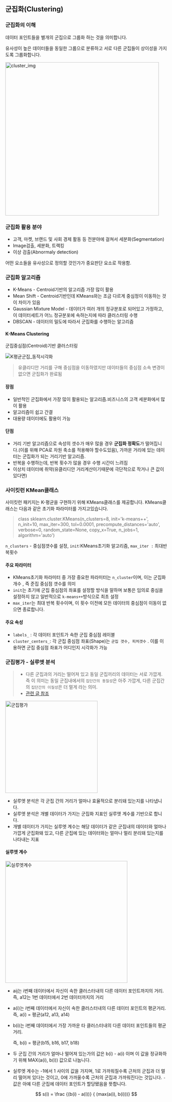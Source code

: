 ## 군집화(Clustering)

### 군집화의 이해

데이터 포인트들을 별개의 군집으로 그룹화 하는 것을 의미합니다.

유사성이 높은 데이터들을 동일한 그룹으로 분류하고 서로 다른 군집들이 상이성을 가지도록 그룹화합니다.

<img width="478" alt="cluster_img" src="https://user-images.githubusercontent.com/70785000/134755470-357e881d-5f5f-4d56-8f5e-baa6e9de1b58.png">

### 군집화 활용 분야

* 고객, 마켓, 브랜드 및 사회 경제 활동 등 전분야에 걸쳐서 세분화(Segmentation)
* Image검출, 세분화, 트랙킹
* 이상 검출(Abnormaly detection)

어떤 요소들을 유사성으로 정의할 것인가가 중요판단 요소로 작용함.

### 군집화 알고리즘

* K-Means - Centroid기반의 알고리즘 가장 많이 활용
* Mean Shift - Centroid기반인데 KMeans와는 조금 다르게 중심정이 이동하는 것이 차이가 있음
* Gaussian Mixture Model - 데이터가 여러 개의 정규분포로 되어있고 가정하고, 이 데이터세트가 어느 정규분포에 속하는지에 따라 클러스터링 수행
* DBSCAN - 데이터의 밀도에 따라서 군집화를 수행하는 알고리즘

#### K-Means Clustering

군집중심점(Centroid)기반 클러스터링

![K평균군집_동작시각화](https://user-images.githubusercontent.com/70785000/133865224-74a2f128-ce8b-42f9-9709-cfb5b9ebbd9b.png)

> 유클리디안 거리를 구해 중심점을 이동하였지만 데이터들의 중심점 소속 변경이 없으면 군집화가 완료됨

#### 장점

* 일반적인 군집화에서 가장 많이 활용되는 알고리즘.비즈니스의 고객 세분화에서 많이 활용
* 알고리즘이 쉽고 간결
* 대용량 데이터에도 활용이 가능

#### 단점

* 거리 기반 알고리즘으로 속성의 갯수가 매우 많을 경우 **군집화 정확도**가 떨어집니다.(이를 위해 PCA로 차원 축소를 적용해야 할수도있음), 가까운 거리에 있는 데이터는 군집화가 되는 거리기반 알고리즘.
* 반복을 수행하는데, 반복 횟수가 많을 경우 수행 시간이 느려짐
* 이상치 데이터에 취약(유클리디안 거리계산이기때문에 극단적으로 작거나 큰 값이 있다면)

### 사이킷런 KMean클래스

사이킷런 패키지는 K-평균을 구현하기 위해 KMeans클래스를 제공합니다. KMeans클래스는 다음과 같은 초기화 파라미터를 가지고있습니다.

> class sklearn.cluster.KMeans(n_clusters=8, init='k-means++', n_init=10, max_iter=300, tol=0.0001, precompute_distances='auto', verbose=0, random_state=None, copy_x=True, n_jobs=1, algorithm='auto')

`n_clusters` - 중심점갯수를 설정, `init`:KMeans초기화 알고리즘, `max_iter :` 최대반복횟수

#### 주요 파라미터

* KMeans초기화 파라미터 중 가장 중요한 파라미터는 `n_cluster`이며, 이는 군집화 개수 , 즉 준집 중심점 갯수를 의미
* `init`는 초기에 군집 중심점의 좌표를 설정할 방식을 말하며 보통은 임의로 중심을 설정하지 않고 일반적으로 `k-means++`방식으로 최초 설정
* `max_iter`는 최대 반복 횟수이며, 이 횟수 이전에 모든 데이터의 중심점이 이동이 없으면 종료합니다.

#### 주요 속성

* `labels_` : 각 데이터 포인트가 속한 군집 중심점 레이블
* `cluster_centers_`: 각 군집 중심점 좌표(Shape)는  `군집 갯수, 피처갯수` . 이를 이용하면 군집 중심점 좌표가 어디인지 시각화가 가능

### 군집평가 - 실루엣 분석

> * 다른 군집과의 거리는 떨어져 있고 동일 군집끼리의 데이터는 서로 가깝게. 즉 이 의미는 동일 군집내에서의 `집단간의 동질성`은 아주 가깝게, 다른 군집간의 `집단간의 이질성`은 더 멀게 라는 의미.
> * [관련 글 참조](https://m.blog.naver.com/jinty/221719520925)

<img width="287" alt="군집평가" src="https://user-images.githubusercontent.com/70785000/134761466-360d1fd9-21c3-4874-b4bc-3fe7e9147876.png">

* 실루엣 분석은 각 군집 간의 거리가 얼마나 효율적으로 분리돼 있는지를 나타냅니다.
* 실루엣 분석은 개별 데이터가 가지는 군집화 지표인 실루엣 계수를 기반으로 합니다.
* 개별 데이터가 가지는 실루엣 계수는 해당 데이터가 같은 군집내의 데이터와 얼마나 가깝게 군집화돼 있고, 다른 군집에 있는 데이터와는 얼마나 멀리 분리돼 있는지를 나타내는 지표

#### 실루엣 계수

<img width="380" alt="실루엣계수" src="https://user-images.githubusercontent.com/70785000/134763623-149db586-443e-4d1f-86a1-20366d157898.png">

* aij는 i번째 데이터에서 자신이 속한 클러스터내의 다른 데이터 포인트까지의 거리. 즉, a12는 1번 데이터에서 2번 데이터까지의 거리

* a(i)는 i번째 데이터에서 자신이 속한 클러스터내의 다른 데이터 포인트의 평균거리. 즉, a(i) = 평균(a12, a13, a14)

* b(i)는 i번째 데이터에서 가장 가까운 타 클러스터내의 다른 데이터 포인트들의 평균 거리.

  즉, b(i) = 평균(b15, b16, b17, b18)

* 두 군집 간의 거리가 얼마나 떨어져 있는가의 값은 b(i) - a(i) 이며 이 값을 정규화하기 위해 MAX(a(i), b(i)) 값으로 나눕니다.

* 실루엣 계수는 -1에서 1 사이의 값을 가지며, 1로 가까워질수록 근처의 군집과 더 멀리 떨어져 있다는 것이고, 0에 가까울수록 근처의 군집과 가까워진다는 것입니다. `-` 값은 아예 다른 군집에 데이터 포인트가 할당됐음을 뜻합니다.

$$
s(i) = \frac {(b(i) - a(i))} { (max(a(i), b(i)))}
$$

